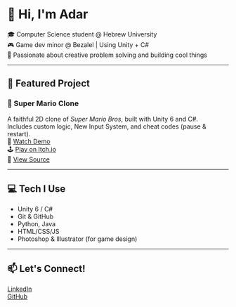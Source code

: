 # 👋 Hi, I'm Adar

🎓 Computer Science student @ Hebrew University  
🎮 Game dev minor @ Bezalel | Using Unity + C#  
🧠 Passionate about creative problem solving and building cool things  

---

## 🌟 Featured Project

### 🍄 Super Mario Clone  
A faithful 2D clone of *Super Mario Bros*, built with Unity 6 and C#.  
Includes custom logic, New Input System, and cheat codes (pause & restart).  
🎥 [Watch Demo](https://www.youtube.com/watch?v=YOUR_VIDEO_ID)  
🕹️ [Play on Itch.io](https://adar.itch.io/super-mario-clone)  
📂 [View Source](https://github.com/adar123/super-mario-clone)

---

## 💻 Tech I Use
- Unity 6 / C#
- Git & GitHub
- Python, Java
- HTML/CSS/JS
- Photoshop & Illustrator (for game design)

---

## 📫 Let's Connect!
[LinkedIn](https://www.linkedin.com/in/yourname)  
[GitHub](https://github.com/adar123)
